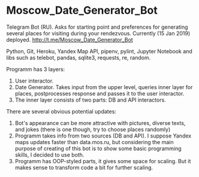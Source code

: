 # Moscow_Date_Generator_Bot
Telegram Bot (RU). Asks for starting point and preferences for generating several places for visiting during your rendezvous.
Currently (15 Jan 2019) deployed.
http://t.me/Moscow_Date_Generator_Bot

Python, Git, Heroku, Yandex Map API, pipenv, pylint, Jupyter Notebook and libs such as telebot, pandas, sqlite3, requests, re, random.

Programm has 3 layers:
  1. User interactor.
  2. Date Generator. Takes input from the upper level, queries inner layer for places, postprocesses response and passes it to the user interactor.
  3. The inner layer consists of two parts: DB and API interactors.

There are several obvious potential updates:
  1. Bot's appearance can be more attractive with pictures, diverse texts, and jokes (there is one though, try to choose places randomly)
  2. Programm takes info from two sources (DB and API). I suppose Yandex maps updates faster than data.mos.ru, but considering the main purpose of creating of this bot is to show some basic programming skills, I decided to use both.
  3. Programm has OOP-styled parts, it gives some space for scaling. But it makes sense to transform code a bit for further scaling.
